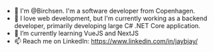 - 👋 I'm @Birchsen. I'm a software developer from Copenhagen.
- 👀 I love web development, but I'm currently working as a backend developer, primarily developing large C# .NET Core application.
- 🌱 I’m currently learning VueJS and NextJS
- 📫 Reach me on LinkedIn: https://www.linkedin.com/in/jaybjay/
